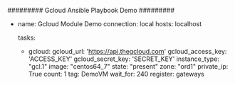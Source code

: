 
######### Gcloud Ansible Playbook Demo #########

- name: Gcloud Module Demo
  connection: local
  hosts: localhost

  tasks:
  - gcloud:
      gcloud_url: 'https://api.thegcloud.com'
      gcloud_access_key: 'ACCESS_KEY'
      gcloud_secret_key: 'SECRET_KEY'
      instance_type: "gcl.1"
      image: "centos64_7"
      state: "present"
      zone: "ord1"
      private_ip: True
      count: 1
      tag: DemoVM
      wait_for: 240
    register: gateways